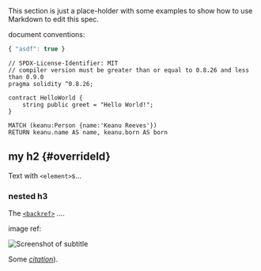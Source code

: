 <aside class="todo">
This section is just a place-holder with some examples to show how to use Markdown to edit this spec.
</aside>

document conventions:

```js "example": "js."
{ "asdf": true }
```

```solidity "example": "solidity."
// SPDX-License-Identifier: MIT
// compiler version must be greater than or equal to 0.8.26 and less than 0.9.0
pragma solidity ^0.8.26;

contract HelloWorld {
    string public greet = "Hello World!";
}
```

```cypher "example": "Cypher"
MATCH (keanu:Person {name:'Keanu Reeves'})
RETURN keanu.name AS name, keanu.born AS born
```

## my h2 {#overrideId}

Text with `<element>`s...

### nested h3

The [`<backref>`](overrideId) ....

image ref:

![Screenshot of subtitle](https://user-images.githubusercontent.com/870154/108663267-444b7380-7524-11eb-95b4-e94911c907c0.png)

Some <cite>[citation](https://lists.w3.org/Archives/Member/chairs/1999JanMar/0056)</cite>).


